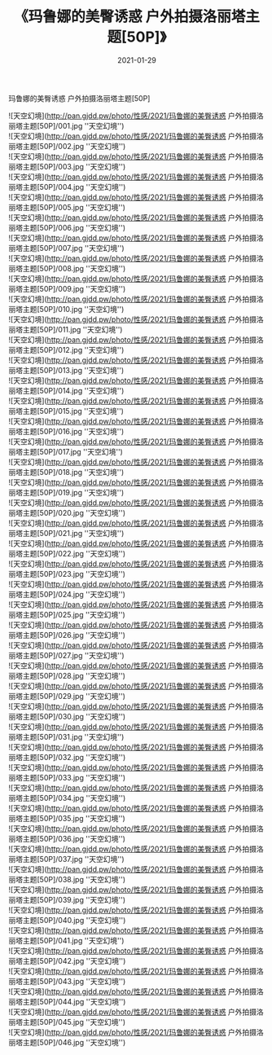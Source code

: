 ﻿---
layout: post
title:  《玛鲁娜的美臀诱惑 户外拍摄洛丽塔主题[50P]》
date:   2021-01-29
img: http://pan.gjdd.pw/photo/性感/2021/玛鲁娜的美臀诱惑 户外拍摄洛丽塔主题[50P]/000.jpg
categories: [美女, 性感, 泳衣]
---

玛鲁娜的美臀诱惑 户外拍摄洛丽塔主题[50P]



![天空幻境](http://pan.gjdd.pw/photo/性感/2021/玛鲁娜的美臀诱惑 户外拍摄洛丽塔主题[50P]/001.jpg ''天空幻境'') <br>
![天空幻境](http://pan.gjdd.pw/photo/性感/2021/玛鲁娜的美臀诱惑 户外拍摄洛丽塔主题[50P]/002.jpg ''天空幻境'') <br>
![天空幻境](http://pan.gjdd.pw/photo/性感/2021/玛鲁娜的美臀诱惑 户外拍摄洛丽塔主题[50P]/003.jpg ''天空幻境'') <br>
![天空幻境](http://pan.gjdd.pw/photo/性感/2021/玛鲁娜的美臀诱惑 户外拍摄洛丽塔主题[50P]/004.jpg ''天空幻境'') <br>
![天空幻境](http://pan.gjdd.pw/photo/性感/2021/玛鲁娜的美臀诱惑 户外拍摄洛丽塔主题[50P]/005.jpg ''天空幻境'') <br>
![天空幻境](http://pan.gjdd.pw/photo/性感/2021/玛鲁娜的美臀诱惑 户外拍摄洛丽塔主题[50P]/006.jpg ''天空幻境'') <br>
![天空幻境](http://pan.gjdd.pw/photo/性感/2021/玛鲁娜的美臀诱惑 户外拍摄洛丽塔主题[50P]/007.jpg ''天空幻境'') <br>
![天空幻境](http://pan.gjdd.pw/photo/性感/2021/玛鲁娜的美臀诱惑 户外拍摄洛丽塔主题[50P]/008.jpg ''天空幻境'') <br>
![天空幻境](http://pan.gjdd.pw/photo/性感/2021/玛鲁娜的美臀诱惑 户外拍摄洛丽塔主题[50P]/009.jpg ''天空幻境'') <br>
![天空幻境](http://pan.gjdd.pw/photo/性感/2021/玛鲁娜的美臀诱惑 户外拍摄洛丽塔主题[50P]/010.jpg ''天空幻境'') <br>
![天空幻境](http://pan.gjdd.pw/photo/性感/2021/玛鲁娜的美臀诱惑 户外拍摄洛丽塔主题[50P]/011.jpg ''天空幻境'') <br>
![天空幻境](http://pan.gjdd.pw/photo/性感/2021/玛鲁娜的美臀诱惑 户外拍摄洛丽塔主题[50P]/012.jpg ''天空幻境'') <br>
![天空幻境](http://pan.gjdd.pw/photo/性感/2021/玛鲁娜的美臀诱惑 户外拍摄洛丽塔主题[50P]/013.jpg ''天空幻境'') <br>
![天空幻境](http://pan.gjdd.pw/photo/性感/2021/玛鲁娜的美臀诱惑 户外拍摄洛丽塔主题[50P]/014.jpg ''天空幻境'') <br>
![天空幻境](http://pan.gjdd.pw/photo/性感/2021/玛鲁娜的美臀诱惑 户外拍摄洛丽塔主题[50P]/015.jpg ''天空幻境'') <br>
![天空幻境](http://pan.gjdd.pw/photo/性感/2021/玛鲁娜的美臀诱惑 户外拍摄洛丽塔主题[50P]/016.jpg ''天空幻境'') <br>
![天空幻境](http://pan.gjdd.pw/photo/性感/2021/玛鲁娜的美臀诱惑 户外拍摄洛丽塔主题[50P]/017.jpg ''天空幻境'') <br>
![天空幻境](http://pan.gjdd.pw/photo/性感/2021/玛鲁娜的美臀诱惑 户外拍摄洛丽塔主题[50P]/018.jpg ''天空幻境'') <br>
![天空幻境](http://pan.gjdd.pw/photo/性感/2021/玛鲁娜的美臀诱惑 户外拍摄洛丽塔主题[50P]/019.jpg ''天空幻境'') <br>
![天空幻境](http://pan.gjdd.pw/photo/性感/2021/玛鲁娜的美臀诱惑 户外拍摄洛丽塔主题[50P]/020.jpg ''天空幻境'') <br>
![天空幻境](http://pan.gjdd.pw/photo/性感/2021/玛鲁娜的美臀诱惑 户外拍摄洛丽塔主题[50P]/021.jpg ''天空幻境'') <br>
![天空幻境](http://pan.gjdd.pw/photo/性感/2021/玛鲁娜的美臀诱惑 户外拍摄洛丽塔主题[50P]/022.jpg ''天空幻境'') <br>
![天空幻境](http://pan.gjdd.pw/photo/性感/2021/玛鲁娜的美臀诱惑 户外拍摄洛丽塔主题[50P]/023.jpg ''天空幻境'') <br>
![天空幻境](http://pan.gjdd.pw/photo/性感/2021/玛鲁娜的美臀诱惑 户外拍摄洛丽塔主题[50P]/024.jpg ''天空幻境'') <br>
![天空幻境](http://pan.gjdd.pw/photo/性感/2021/玛鲁娜的美臀诱惑 户外拍摄洛丽塔主题[50P]/025.jpg ''天空幻境'') <br>
![天空幻境](http://pan.gjdd.pw/photo/性感/2021/玛鲁娜的美臀诱惑 户外拍摄洛丽塔主题[50P]/026.jpg ''天空幻境'') <br>
![天空幻境](http://pan.gjdd.pw/photo/性感/2021/玛鲁娜的美臀诱惑 户外拍摄洛丽塔主题[50P]/027.jpg ''天空幻境'') <br>
![天空幻境](http://pan.gjdd.pw/photo/性感/2021/玛鲁娜的美臀诱惑 户外拍摄洛丽塔主题[50P]/028.jpg ''天空幻境'') <br>
![天空幻境](http://pan.gjdd.pw/photo/性感/2021/玛鲁娜的美臀诱惑 户外拍摄洛丽塔主题[50P]/029.jpg ''天空幻境'') <br>
![天空幻境](http://pan.gjdd.pw/photo/性感/2021/玛鲁娜的美臀诱惑 户外拍摄洛丽塔主题[50P]/030.jpg ''天空幻境'') <br>
![天空幻境](http://pan.gjdd.pw/photo/性感/2021/玛鲁娜的美臀诱惑 户外拍摄洛丽塔主题[50P]/031.jpg ''天空幻境'') <br>
![天空幻境](http://pan.gjdd.pw/photo/性感/2021/玛鲁娜的美臀诱惑 户外拍摄洛丽塔主题[50P]/032.jpg ''天空幻境'') <br>
![天空幻境](http://pan.gjdd.pw/photo/性感/2021/玛鲁娜的美臀诱惑 户外拍摄洛丽塔主题[50P]/033.jpg ''天空幻境'') <br>
![天空幻境](http://pan.gjdd.pw/photo/性感/2021/玛鲁娜的美臀诱惑 户外拍摄洛丽塔主题[50P]/034.jpg ''天空幻境'') <br>
![天空幻境](http://pan.gjdd.pw/photo/性感/2021/玛鲁娜的美臀诱惑 户外拍摄洛丽塔主题[50P]/035.jpg ''天空幻境'') <br>
![天空幻境](http://pan.gjdd.pw/photo/性感/2021/玛鲁娜的美臀诱惑 户外拍摄洛丽塔主题[50P]/036.jpg ''天空幻境'') <br>
![天空幻境](http://pan.gjdd.pw/photo/性感/2021/玛鲁娜的美臀诱惑 户外拍摄洛丽塔主题[50P]/037.jpg ''天空幻境'') <br>
![天空幻境](http://pan.gjdd.pw/photo/性感/2021/玛鲁娜的美臀诱惑 户外拍摄洛丽塔主题[50P]/038.jpg ''天空幻境'') <br>
![天空幻境](http://pan.gjdd.pw/photo/性感/2021/玛鲁娜的美臀诱惑 户外拍摄洛丽塔主题[50P]/039.jpg ''天空幻境'') <br>
![天空幻境](http://pan.gjdd.pw/photo/性感/2021/玛鲁娜的美臀诱惑 户外拍摄洛丽塔主题[50P]/040.jpg ''天空幻境'') <br>
![天空幻境](http://pan.gjdd.pw/photo/性感/2021/玛鲁娜的美臀诱惑 户外拍摄洛丽塔主题[50P]/041.jpg ''天空幻境'') <br>
![天空幻境](http://pan.gjdd.pw/photo/性感/2021/玛鲁娜的美臀诱惑 户外拍摄洛丽塔主题[50P]/042.jpg ''天空幻境'') <br>
![天空幻境](http://pan.gjdd.pw/photo/性感/2021/玛鲁娜的美臀诱惑 户外拍摄洛丽塔主题[50P]/043.jpg ''天空幻境'') <br>
![天空幻境](http://pan.gjdd.pw/photo/性感/2021/玛鲁娜的美臀诱惑 户外拍摄洛丽塔主题[50P]/044.jpg ''天空幻境'') <br>
![天空幻境](http://pan.gjdd.pw/photo/性感/2021/玛鲁娜的美臀诱惑 户外拍摄洛丽塔主题[50P]/045.jpg ''天空幻境'') <br>
![天空幻境](http://pan.gjdd.pw/photo/性感/2021/玛鲁娜的美臀诱惑 户外拍摄洛丽塔主题[50P]/046.jpg ''天空幻境'') <br>